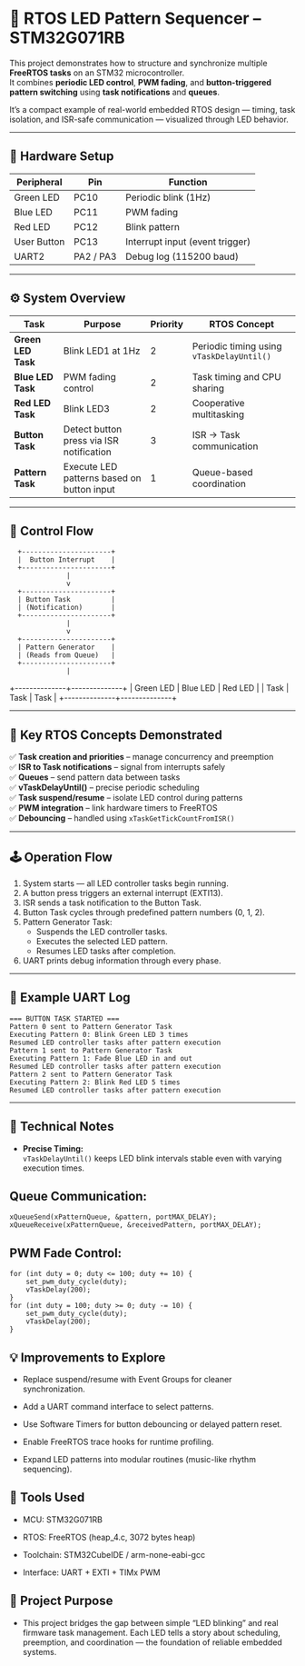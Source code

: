# 🔷 RTOS LED Pattern Sequencer – STM32G071RB

This project demonstrates how to structure and synchronize multiple **FreeRTOS tasks** on an STM32 microcontroller.  
It combines **periodic LED control**, **PWM fading**, and **button-triggered pattern switching** using **task notifications** and **queues**.

It’s a compact example of real-world embedded RTOS design — timing, task isolation, and ISR-safe communication — visualized through LED behavior.

---

## 🧩 Hardware Setup

| Peripheral | Pin | Function |
|-------------|-----|----------|
| Green LED | PC10 | Periodic blink (1Hz) |
| Blue LED | PC11 | PWM fading |
| Red LED | PC12 | Blink pattern |
| User Button | PC13 | Interrupt input (event trigger) |
| UART2 | PA2 / PA3 | Debug log (115200 baud) |

---

## ⚙️ System Overview

| Task | Purpose | Priority | RTOS Concept |
|------|----------|-----------|---------------|
| **Green LED Task** | Blink LED1 at 1Hz | 2 | Periodic timing using `vTaskDelayUntil()` |
| **Blue LED Task** | PWM fading control | 2 | Task timing and CPU sharing |
| **Red LED Task** | Blink LED3 | 2 | Cooperative multitasking |
| **Button Task** | Detect button press via ISR notification | 3 | ISR → Task communication |
| **Pattern Task** | Execute LED patterns based on button input | 1 | Queue-based coordination |

---

## 🔄 Control Flow
      +----------------------+
      |  Button Interrupt    |
      +----------------------+
                  |
                  v
      +----------------------+
      | Button Task          |
      | (Notification)       |
      +----------------------+
                  |
                  v
      +----------------------+
      | Pattern Generator    |
      | (Reads from Queue)   |
      +----------------------+
                  |
   +--------------+--------------+
   | Green LED | Blue LED | Red LED |
   |   Task     |   Task   |   Task  |
   +--------------+--------------+


---

## 🧠 Key RTOS Concepts Demonstrated

✅ **Task creation and priorities** – manage concurrency and preemption  
✅ **ISR to Task notifications** – signal from interrupts safely  
✅ **Queues** – send pattern data between tasks  
✅ **vTaskDelayUntil()** – precise periodic scheduling  
✅ **Task suspend/resume** – isolate LED control during patterns  
✅ **PWM integration** – link hardware timers to FreeRTOS  
✅ **Debouncing** – handled using `xTaskGetTickCountFromISR()`  

---

## 🕹️ Operation Flow

1. System starts — all LED controller tasks begin running.  
2. A button press triggers an external interrupt (EXTI13).  
3. ISR sends a task notification to the Button Task.  
4. Button Task cycles through predefined pattern numbers (0, 1, 2).  
5. Pattern Generator Task:
   - Suspends the LED controller tasks.
   - Executes the selected LED pattern.
   - Resumes LED tasks after completion.  
6. UART prints debug information through every phase.

---

## 🧾 Example UART Log

```
=== BUTTON TASK STARTED ===
Pattern 0 sent to Pattern Generator Task
Executing Pattern 0: Blink Green LED 3 times
Resumed LED controller tasks after pattern execution
Pattern 1 sent to Pattern Generator Task
Executing Pattern 1: Fade Blue LED in and out
Resumed LED controller tasks after pattern execution
Pattern 2 sent to Pattern Generator Task
Executing Pattern 2: Blink Red LED 5 times
Resumed LED controller tasks after pattern execution
```


---

## 🔧 Technical Notes

- **Precise Timing:**  
  `vTaskDelayUntil()` keeps LED blink intervals stable even with varying execution times.  

## Queue Communication: 
 
```
xQueueSend(xPatternQueue, &pattern, portMAX_DELAY);
xQueueReceive(xPatternQueue, &receivedPattern, portMAX_DELAY);
```
## PWM Fade Control:  

```
for (int duty = 0; duty <= 100; duty += 10) {
    set_pwm_duty_cycle(duty);
    vTaskDelay(200);
}
for (int duty = 100; duty >= 0; duty -= 10) {
    set_pwm_duty_cycle(duty);
    vTaskDelay(200);
}
```

## 💡 Improvements to Explore

- Replace suspend/resume with Event Groups for cleaner synchronization.

- Add a UART command interface to select patterns.

- Use Software Timers for button debouncing or delayed pattern reset.

- Enable FreeRTOS trace hooks for runtime profiling.

- Expand LED patterns into modular routines (music-like rhythm sequencing).

## 🧰 Tools Used

- MCU: STM32G071RB

- RTOS: FreeRTOS (heap_4.c, 3072 bytes heap)

- Toolchain: STM32CubeIDE / arm-none-eabi-gcc

- Interface: UART + EXTI + TIMx PWM

## 🧩 Project Purpose

- This project bridges the gap between simple “LED blinking” and real firmware task management.
Each LED tells a story about scheduling, preemption, and coordination — the foundation of reliable embedded systems.